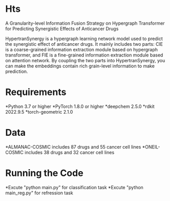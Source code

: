 # Hts
A Granularity-level Information Fusion Strategy on Hypergraph Transformer for Predicting Synergistic Effects of Anticancer Drugs

HypertranSynergy is a hypergraph learning network model used to predict the synergistic effect of anticancer drugs. 
It mainly includes two parts: CIE is a coarse-grained information extraction module based on hypergraph transformer, 
and FIE is a fine-grained information extraction module based on attention network. By coupling the two parts into HypertranSynergy, 
you can make the embeddings contain rich grain-level information to make prediction.

# Requirements 
 *Python 3.7 or higher 
 *PyTorch 1.8.0 or higher 
 *deepchem 2.5.0
 *rdkit 2022.9.5
 *torch-geometric 2.1.0

# Data 
 *ALMANAC-COSMIC includes 87 drugs and 55 cancer cell lines 
 *ONEIL-COSMIC includes 38 drugs and 32 cancer cell lines

# Running the Code 
 *Excute "python main.py" for classification task 
 *Excute "python main_reg.py" for refression task
